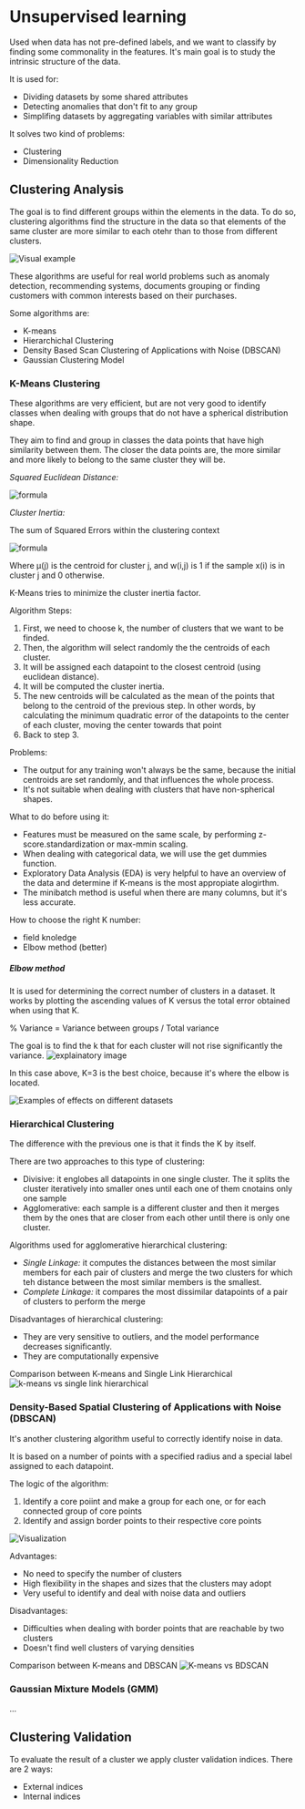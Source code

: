 # Unsupervised learning
Used when data has not pre-defined labels, and we want to classify by finding some commonality in the features.
It's main goal is to study the intrinsic structure of the data.

It is used for:
- Dividing datasets by some shared attributes
- Detecting anomalies that don't fit to any group
- Simplifing datasets by aggregating variables with similar attributes

It solves two kind of problems: 
- Clustering
- Dimensionality Reduction

## Clustering Analysis

The goal is to find different groups within the elements in the data. To do so, clustering algorithms find the structure in the data so that elements of the same cluster are more similar to each otehr than to those from different clusters.

![Visual example](https://miro.medium.com/v2/resize:fit:828/format:webp/1*UrTFgcUrxq5C-wOUFvxCkQ.png)

These algorithms are useful for real world problems such as anomaly detection, recommending systems, documents grouping or finding customers with common interests based on their purchases.

Some algorithms are:
- K-means
- Hierarchichal Clustering
- Density Based Scan Clustering of Applications with Noise (DBSCAN)
- Gaussian Clustering Model

### K-Means Clustering

These algorithms are very efficient, but are not very good to identify classes when dealing with groups that do not have a spherical distribution shape.

They aim to find and group in classes the data points that have high similarity between them. The closer the data points are, the more similar and more likely to belong to the same cluster they will be.

*Squared Euclidean Distance:*

![formula](https://miro.medium.com/v2/resize:fit:640/format:webp/1*svzWIVVO4k0tSu14pzSuFA.png)

*Cluster Inertia:*

The sum of Squared Errors within the clustering context

![formula](https://miro.medium.com/v2/resize:fit:640/format:webp/1*jO8AEM1Ttkc46ea7bIEl0Q.png)

Where μ(j) is the centroid for cluster j, and w(i,j) is 1 if the sample x(i) is in cluster j and 0 otherwise.

K-Means tries to minimize the cluster inertia factor.


Algorithm Steps:
1. First, we need to choose k, the number of clusters that we want to be finded.
2. Then, the algorithm will select randomly the the centroids of each cluster.
3. It will be assigned each datapoint to the closest centroid (using euclidean distance).
4. It will be computed the cluster inertia.
5. The new centroids will be calculated as the mean of the points that belong to the centroid of the previous step. In other words, by calculating the minimum quadratic error of the datapoints to the center of each cluster, moving the center towards that point
6. Back to step 3.


Problems:
- The output for any training won't always be the same, because the initial centroids are set randomly, and that influences the whole process.
- It's not suitable when dealing with clusters that have non-spherical shapes.

What to do before using it:
- Features must be measured on the same scale, by performing z-score.standardization or max-mmin scaling.
- When dealing with categorical data, we will use the get dummies function.
- Exploratory Data Analysis (EDA) is very helpful to have an overview of the data and determine if K-means is the most appropiate alogirthm.
- The minibatch method is useful when there are many columns, but it's less accurate.

How to choose the right K number:
- field knoledge
- Elbow method (better)

##### Elbow method

It is used for determining the correct number of clusters in a dataset. It works by plotting the ascending values of K versus the total error obtained when using that K.

% Variance = Variance between groups / Total variance

The goal is to find the k that for each cluster will not rise significantly the variance.
![explainatory image](https://miro.medium.com/v2/resize:fit:828/format:webp/1*86R1OByRi6JoLq1JPAUnpQ.png)

In this case above, K=3 is the best choice, because it's where the elbow is located.

![Examples of effects on different datasets](https://miro.medium.com/v2/resize:fit:828/format:webp/1*ykyaNxEi1QhICv8gbdI8aw.png)


### Hierarchical Clustering
The difference with the previous one is that it finds the K by itself. 

There are two approaches to this type of clustering:
- Divisive: it englobes all datapoints in one single cluster. The it splits the cluster iteratively into smaller ones until each one of them cnotains only one sample 
- Agglomerative: each sample is a different cluster and then it merges them by the ones that are closer from each other until there is only one cluster.

Algorithms used for agglomerative hierarchical clustering:
- *Single Linkage:* it computes the distances between the most similar members for each pair of clusters and merge the two clusters for which teh distance between the most similar members is the smallest.
- *Complete Linkage:* it compares the most dissimilar datapoints of a pair of clusters to perform the merge

Disadvantages of hierarchical clustering:
- They are very sensitive to outliers, and the model performance decreases significantly.
- They are computationally expensive

Comparison between K-means and Single Link Hierarchical
![k-means vs single link hierarchical](https://miro.medium.com/v2/resize:fit:1100/format:webp/1*HUOYokgnLlokcYvT2C4stg.png)

### Density-Based Spatial Clustering of Applications with Noise (DBSCAN)
It's another clustering algorithm useful to correctly identify noise in data.

It is based on a number of points with a specified radius and a special label assigned to each datapoint.

The logic of the algorithm:
1. Identify a core poiint and make a group for each one, or for each connected group of core points
2. Identify and assign border points to their respective core points

![Visualization](https://miro.medium.com/v2/resize:fit:640/format:webp/1*USv6WLj3A-9De9D7am2iZQ.png)

Advantages:
- No need to specify the number of clusters
- High flexibility in the shapes and sizes that the clusters may adopt
- Very useful to identify and deal with noise data and outliers

Disadvantages:
- Difficulties when dealing with border points that are reachable by two clusters
- Doesn't find well clusters of varying densities

Comparison between K-means and DBSCAN
![K-means vs BDSCAN](https://miro.medium.com/v2/resize:fit:828/format:webp/1*x48iVUvrWtYY31WEsVLdeQ.png)


### Gaussian Mixture Models (GMM)

...


## Clustering Validation
To evaluate the result of a cluster we apply cluster validation indices. There are 2 ways:
- External indices
- Internal indices


